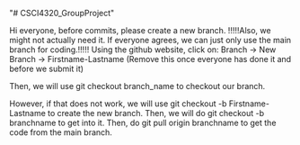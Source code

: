 "# CSCI4320_GroupProject" 


Hi everyone, before commits, please create a new branch.
!!!!!Also, we might not actually need it. If everyone agrees, we can just only use the main branch for coding.!!!!!
Using the github website, click on:
Branch -> New Branch -> Firstname-Lastname
(Remove this once everyone has done it and before we submit it)

Then, we will use git checkout branch_name to checkout our branch.

However, if that does not work, we will use git checkout -b Firstname-Lastname to create the new branch.
Then, we will do git checkout -b branchname to get into it. Then, do git pull origin branchname to get the code from the main branch.